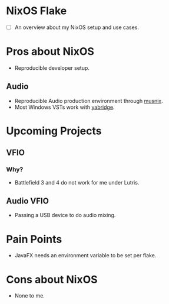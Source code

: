 # NixOS Flake

- [ ] An overview about my NixOS setup and use cases.

# Pros about NixOS

- Reproducible developer setup.

## Audio

- Reproducible Audio production environment through [musnix](https://github.com/musnix/musnix).
- Most Windows VSTs work with [yabridge](https://github.com/robbert-vdh/yabridge).

# Upcoming Projects

## VFIO

### Why?

- Battlefield 3 and 4 do not work for me under Lutris.

## Audio VFIO

- Passing a USB device to do audio mixing.

# Pain Points

- JavaFX needs an environment variable to be set per flake.

# Cons about NixOS

- None to me.

<!-- Local Variables: -->
<!-- jinx-local-words: "Ardour Cloudflare JavaFX NixOS VSTs" -->
<!-- End: -->

